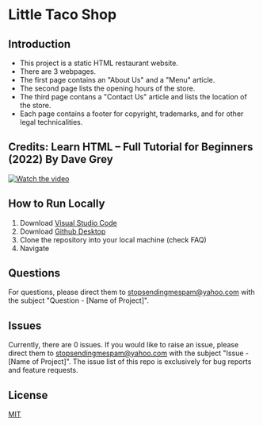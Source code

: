 # Little Taco Shop

## Introduction
* This project is a static HTML restaurant website. 
* There are 3 webpages.
* The first page contains an "About Us" and a "Menu" article.
* The second page lists the opening hours of the store.
* The third page contans a "Contact Us" article and lists the location of the store.
* Each page contains a footer for copyright, trademarks, and for other legal technicalities.

## Credits: Learn HTML – Full Tutorial for Beginners (2022) By Dave Grey
[![Watch the video](https://img.youtube.com/vi/kUMe1FH4CHE/0.jpg)](https://www.youtube.com/watch?v=kUMe1FH4CHE)

## How to Run Locally
1. Download [Visual Studio Code](https://code.visualstudio.com/download)
2. Download [Github Desktop](https://desktop.github.com/)
3. Clone the repository into your local machine (check FAQ)
4. Navigate

## Questions
For questions, please direct them to stopsendingmespam@yahoo.com with the subject "Question - [Name of Project]".

## Issues
Currently, there are 0 issues. 
If you would like to raise an issue, please direct them to stopsendingmespam@yahoo.com with the subject "Issue - [Name of Project]".
The issue list of this repo is exclusively for bug reports and feature requests.

## License
[MIT](https://opensource.org/licenses/MIT)
